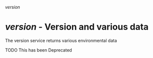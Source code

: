 _version_

# _version_ - Version and various data

The version service returns various environmental data

TODO This has been Deprecated    


